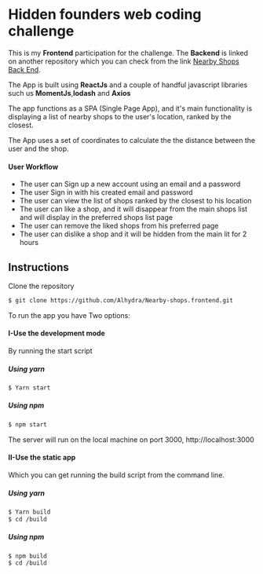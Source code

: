 # Hidden founders web coding challenge
This is my **Frontend** participation for the challenge. 
The **Backend** is linked on another repository which you can check from the link [Nearby Shops Back End](https://github.com/Alhydra/Nearby-shops.backend).

The App is built using **ReactJs** and a couple of handful javascript libraries such us **MomentJs**,**lodash** and **Axios**

The app functions as a SPA (Single Page App), and it's main functionality is displaying a list of nearby shops to the user's location, ranked by the closest.

The App uses a set of coordinates to calculate the the distance between the user and the shop.

#### User Workflow
- The user can Sign up a new account using an email and a password
- The user Sign in with his created email and password
- The user can view the list of shops ranked by the closest to his location
- The user can like a shop, and it will disappear from the main shops list and will display in the preferred shops list page
- The user can remove the liked shops from his preferred page
- The user can dislike a shop and it will be hidden from the main lit for 2 hours




Instructions
---------------

Clone the repository

```bash
$ git clone https://github.com/Alhydra/Nearby-shops.frontend.git
```
To run the app you have Two options:

#### I-Use the development mode

By running the start script

##### Using yarn
```bash
$ Yarn start
```

##### Using npm
```bash
$ npm start
```

The server will run on the local machine on port 3000, http://localhost:3000
#### II-Use the static app

Which you can get running the build script from the command line.

##### Using yarn
```bash
$ Yarn build
$ cd /build
```

##### Using npm
```bash
$ npm build
$ cd /build
```

